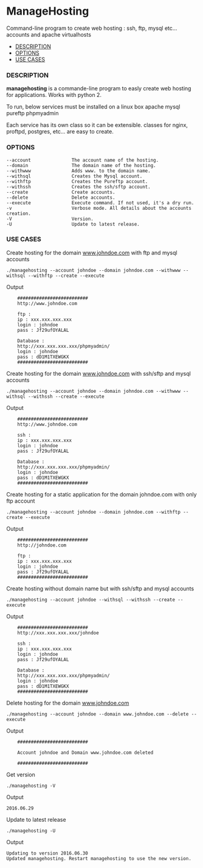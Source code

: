 # ManageHosting

Command-line program to create web hosting : ssh, ftp, mysql etc... accounts and apache virtualhosts

- [DESCRIPTION](#description)
- [OPTIONS](#options)
- [USE CASES](#use-cases)

### DESCRIPTION
**managehosting** is a commande-line program to easly create web hosting for applications.
Works with python 2.

To run, below services must be installed on a linux box
apache
mysql
pureftp
phpmyadmin

Each service has its own class so it can be extensible.
classes for nginx, proftpd, postgres, etc... are easy to create.

### OPTIONS

    --account				The account name of the hosting.
    --domain				The domain name of the hosting.
    --withwww				Adds www. to the domain name.
    --withsql				Creates the Mysql account.
    --withftp				Creates the Pureftp account.
    --withssh				Creates the ssh/sftp account.
    --create				Create accounts.
    --delete				Delete accounts.
    --execute				Execute command. If not used, it's a dry run.
    -v						Verbose mode. All details about the accounts creation.
    -V						Version.
    -U						Update to latest release.

### USE CASES
Create hosting for the domain www.johndoe.com with ftp and mysql accounts

    ./managehosting --account johndoe --domain johndoe.com --withwww --withsql --withftp --create --execute

Output

		##########################
		http://www.johndoe.com

		ftp :
		ip : xxx.xxx.xxx.xxx
		login : johndoe
		pass : Jf29ufOYALAL

		Database :
		http://xxx.xxx.xxx.xxx/phpmyadmin/
		login : johndoe
		pass : dD1M1TXEWGKX
		##########################


Create hosting for the domain www.johndoe.com with ssh/sftp and mysql accounts

    ./managehosting --account johndoe --domain johndoe.com --withwww --withsql --withssh --create --execute

Output

		##########################
		http://www.johndoe.com

		ssh :
		ip : xxx.xxx.xxx.xxx
		login : johndoe
		pass : Jf29ufOYALAL

		Database :
		http://xxx.xxx.xxx.xxx/phpmyadmin/
		login : johndoe
		pass : dD1M1TXEWGKX
		##########################

Create hosting for a static application for the domain johndoe.com with only ftp account

    ./managehosting --account johndoe --domain johndoe.com --withftp --create --execute

Output

		##########################
		http://johndoe.com

		ftp :
		ip : xxx.xxx.xxx.xxx
		login : johndoe
		pass : Jf29ufOYALAL
		##########################

Create hosting without domain name but with ssh/sftp and mysql accounts

    ./managehosting --account johndoe --withsql --withssh --create --execute

Output

		##########################
		http://xxx.xxx.xxx.xxx/johndoe

		ssh :
		ip : xxx.xxx.xxx.xxx
		login : johndoe
		pass : Jf29ufOYALAL

		Database :
		http://xxx.xxx.xxx.xxx/phpmyadmin/
		login : johndoe
		pass : dD1M1TXEWGKX
		##########################


Delete hosting for the domain www.johndoe.com

    ./managehosting --account johndoe --domain www.johndoe.com --delete --execute

Output

		##########################

		Account johndoe and Domain www.johndoe.com deleted

		##########################

Get version

    ./managehosting -V

Output

    2016.06.29

Update to latest release

    ./managehosting -U

Output

    Updating to version 2016.06.30
    Updated managehosting. Restart managehosting to use the new version.